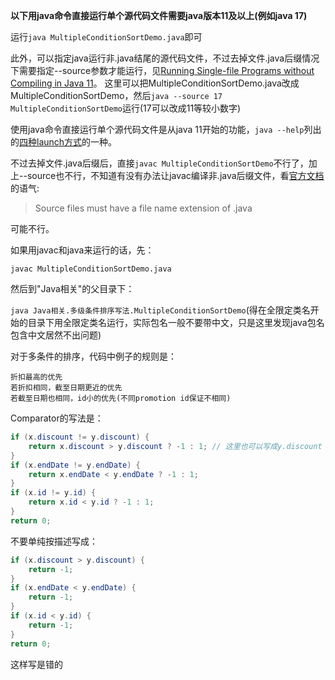 **以下用java命令直接运行单个源代码文件需要java版本11及以上(例如java 17)**

运行`java MultipleConditionSortDemo.java`即可

此外，可以指定java运行非.java结尾的源代码文件，不过去掉文件.java后缀情况下需要指定--source参数才能运行，见[Running Single-file Programs without Compiling in Java 11](https://www.infoq.com/articles/single-file-execution-java11/)。
这里可以把MultipleConditionSortDemo.java改成MultipleConditionSortDemo，然后`java --source 17 MultipleConditionSortDemo`运行(17可以改成11等较小数字)

使用java命令直接运行单个源代码文件是从java 11开始的功能，`java --help`列出的[四种launch方式](https://docs.oracle.com/en/java/javase/17/docs/specs/man/java.html#synopsis)的一种。

不过去掉文件.java后缀后，直接`javac MultipleConditionSortDemo`不行了，加上--source也不行，不知道有没有办法让javac编译非.java后缀文件，看[官方文档](https://docs.oracle.com/en/java/javase/17/docs/specs/man/javac.html)的语气:
> Source files must have a file name extension of .java

可能不行。

如果用javac和java来运行的话，先：

`javac MultipleConditionSortDemo.java`

然后到"Java相关"的父目录下：

`java Java相关.多级条件排序写法.MultipleConditionSortDemo`(得在全限定类名开始的目录下用全限定类名运行，实际包名一般不要带中文，只是这里发现java包名包含中文居然不出问题)


对于多条件的排序，代码中例子的规则是：
```
折扣最高的优先
若折扣相同，截至日期更近的优先
若截至日期也相同，id小的优先(不同promotion id保证不相同)
```
Comparator的写法是：
```java
if (x.discount != y.discount) {
    return x.discount > y.discount ? -1 : 1; // 这里也可以写成y.discount - x.discount
}
if (x.endDate != y.endDate) {
    return x.endDate < y.endDate ? -1 : 1;
}
if (x.id != y.id) {
    return x.id < y.id ? -1 : 1;
}
return 0;
```
不要单纯按描述写成：
```java
if (x.discount > y.discount) {
    return -1;
}
if (x.endDate < y.endDate) {
    return -1;
}
if (x.id < y.id) {
    return -1;
}
return 0;
```
这样写是错的